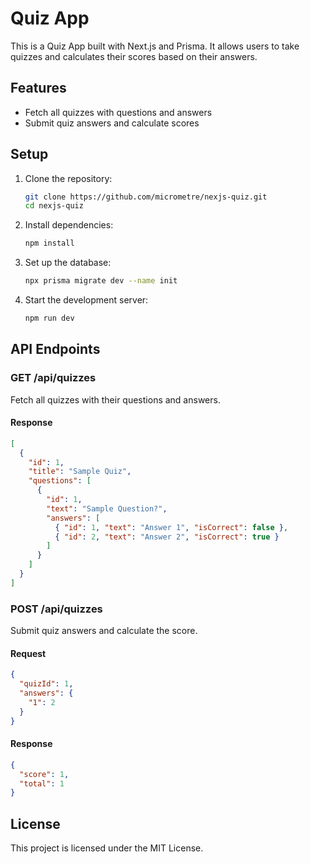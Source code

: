 # Quiz App

This is a Quiz App built with Next.js and Prisma. It allows users to take quizzes and calculates their scores based on their answers.

## Features

- Fetch all quizzes with questions and answers
- Submit quiz answers and calculate scores

## Setup

1. Clone the repository:
    ```bash
    git clone https://github.com/micrometre/nexjs-quiz.git
    cd nexjs-quiz
    ```

2. Install dependencies:
    ```bash
    npm install
    ```

3. Set up the database:
    ```bash
    npx prisma migrate dev --name init
    ```

4. Start the development server:
    ```bash
    npm run dev
    ```

## API Endpoints

### GET /api/quizzes

Fetch all quizzes with their questions and answers.

#### Response
```json
[
  {
    "id": 1,
    "title": "Sample Quiz",
    "questions": [
      {
        "id": 1,
        "text": "Sample Question?",
        "answers": [
          { "id": 1, "text": "Answer 1", "isCorrect": false },
          { "id": 2, "text": "Answer 2", "isCorrect": true }
        ]
      }
    ]
  }
]
```

### POST /api/quizzes

Submit quiz answers and calculate the score.

#### Request
```json
{
  "quizId": 1,
  "answers": {
    "1": 2
  }
}
```

#### Response
```json
{
  "score": 1,
  "total": 1
}
```

## License

This project is licensed under the MIT License.
